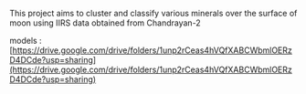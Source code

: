 This project aims to cluster and classify various minerals over the surface of moon using IIRS data obtained from Chandrayan-2

models : [https://drive.google.com/drive/folders/1unp2rCeas4hVQfXABCWbmlOERzD4DCde?usp=sharing](https://drive.google.com/drive/folders/1unp2rCeas4hVQfXABCWbmlOERzD4DCde?usp=sharing)
